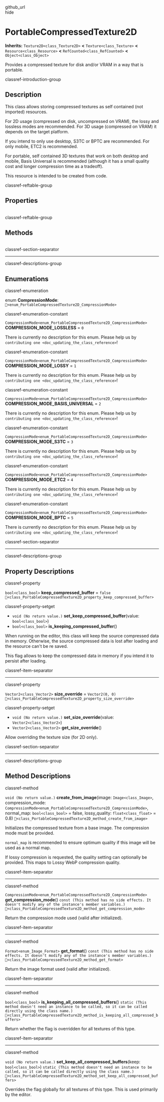 github\_url  
hide

# PortableCompressedTexture2D

**Inherits:** `Texture2D<class_Texture2D>` **&lt;**
`Texture<class_Texture>` **&lt;** `Resource<class_Resource>` **&lt;**
`RefCounted<class_RefCounted>` **&lt;** `Object<class_Object>`

Provides a compressed texture for disk and/or VRAM in a way that is
portable.

classref-introduction-group

## Description

This class allows storing compressed textures as self contained (not
imported) resources.

For 2D usage (compressed on disk, uncompressed on VRAM), the lossy and
lossless modes are recommended. For 3D usage (compressed on VRAM) it
depends on the target platform.

If you intend to only use desktop, S3TC or BPTC are recommended. For
only mobile, ETC2 is recommended.

For portable, self contained 3D textures that work on both desktop and
mobile, Basis Universal is recommended (although it has a small quality
cost and longer compression time as a tradeoff).

This resource is intended to be created from code.

classref-reftable-group

## Properties

<table>
<tbody>
<tr>
</tr>
<tr>
</tr>
<tr>
</tr>
</tbody>
</table>

classref-reftable-group

## Methods

<table>
<tbody>
<tr>
</tr>
<tr>
</tr>
<tr>
</tr>
<tr>
</tr>
<tr>
</tr>
</tbody>
</table>

classref-section-separator

------------------------------------------------------------------------

classref-descriptions-group

## Enumerations

classref-enumeration

enum **CompressionMode**:
`🔗<enum_PortableCompressedTexture2D_CompressionMode>`

classref-enumeration-constant

`CompressionMode<enum_PortableCompressedTexture2D_CompressionMode>`
**COMPRESSION\_MODE\_LOSSLESS** = `0`

There is currently no description for this enum. Please help us by
`contributing one <doc_updating_the_class_reference>`!

classref-enumeration-constant

`CompressionMode<enum_PortableCompressedTexture2D_CompressionMode>`
**COMPRESSION\_MODE\_LOSSY** = `1`

There is currently no description for this enum. Please help us by
`contributing one <doc_updating_the_class_reference>`!

classref-enumeration-constant

`CompressionMode<enum_PortableCompressedTexture2D_CompressionMode>`
**COMPRESSION\_MODE\_BASIS\_UNIVERSAL** = `2`

There is currently no description for this enum. Please help us by
`contributing one <doc_updating_the_class_reference>`!

classref-enumeration-constant

`CompressionMode<enum_PortableCompressedTexture2D_CompressionMode>`
**COMPRESSION\_MODE\_S3TC** = `3`

There is currently no description for this enum. Please help us by
`contributing one <doc_updating_the_class_reference>`!

classref-enumeration-constant

`CompressionMode<enum_PortableCompressedTexture2D_CompressionMode>`
**COMPRESSION\_MODE\_ETC2** = `4`

There is currently no description for this enum. Please help us by
`contributing one <doc_updating_the_class_reference>`!

classref-enumeration-constant

`CompressionMode<enum_PortableCompressedTexture2D_CompressionMode>`
**COMPRESSION\_MODE\_BPTC** = `5`

There is currently no description for this enum. Please help us by
`contributing one <doc_updating_the_class_reference>`!

classref-section-separator

------------------------------------------------------------------------

classref-descriptions-group

## Property Descriptions

classref-property

`bool<class_bool>` **keep\_compressed\_buffer** = `false`
`🔗<class_PortableCompressedTexture2D_property_keep_compressed_buffer>`

classref-property-setget

-   `void (No return value.)` **set\_keep\_compressed\_buffer**(value:
    `bool<class_bool>`)
-   `bool<class_bool>` **is\_keeping\_compressed\_buffer**()

When running on the editor, this class will keep the source compressed
data in memory. Otherwise, the source compressed data is lost after
loading and the resource can't be re saved.

This flag allows to keep the compressed data in memory if you intend it
to persist after loading.

classref-item-separator

------------------------------------------------------------------------

classref-property

`Vector2<class_Vector2>` **size\_override** = `Vector2(0, 0)`
`🔗<class_PortableCompressedTexture2D_property_size_override>`

classref-property-setget

-   `void (No return value.)` **set\_size\_override**(value:
    `Vector2<class_Vector2>`)
-   `Vector2<class_Vector2>` **get\_size\_override**()

Allow overriding the texture size (for 2D only).

classref-section-separator

------------------------------------------------------------------------

classref-descriptions-group

## Method Descriptions

classref-method

`void (No return value.)` **create\_from\_image**(image:
`Image<class_Image>`, compression\_mode:
`CompressionMode<enum_PortableCompressedTexture2D_CompressionMode>`,
normal\_map: `bool<class_bool>` = false, lossy\_quality:
`float<class_float>` = 0.8)
`🔗<class_PortableCompressedTexture2D_method_create_from_image>`

Initializes the compressed texture from a base image. The compression
mode must be provided.

`normal_map` is recommended to ensure optimum quality if this image will
be used as a normal map.

If lossy compression is requested, the quality setting can optionally be
provided. This maps to Lossy WebP compression quality.

classref-item-separator

------------------------------------------------------------------------

classref-method

`CompressionMode<enum_PortableCompressedTexture2D_CompressionMode>`
**get\_compression\_mode**()
`const (This method has no side effects. It doesn't modify any of the instance's member variables.)`
`🔗<class_PortableCompressedTexture2D_method_get_compression_mode>`

Return the compression mode used (valid after initialized).

classref-item-separator

------------------------------------------------------------------------

classref-method

`Format<enum_Image_Format>` **get\_format**()
`const (This method has no side effects. It doesn't modify any of the instance's member variables.)`
`🔗<class_PortableCompressedTexture2D_method_get_format>`

Return the image format used (valid after initialized).

classref-item-separator

------------------------------------------------------------------------

classref-method

`bool<class_bool>` **is\_keeping\_all\_compressed\_buffers**()
`static (This method doesn't need an instance to be called, so it can be called directly using the class name.)`
`🔗<class_PortableCompressedTexture2D_method_is_keeping_all_compressed_buffers>`

Return whether the flag is overridden for all textures of this type.

classref-item-separator

------------------------------------------------------------------------

classref-method

`void (No return value.)` **set\_keep\_all\_compressed\_buffers**(keep:
`bool<class_bool>`)
`static (This method doesn't need an instance to be called, so it can be called directly using the class name.)`
`🔗<class_PortableCompressedTexture2D_method_set_keep_all_compressed_buffers>`

Overrides the flag globally for all textures of this type. This is used
primarily by the editor.
